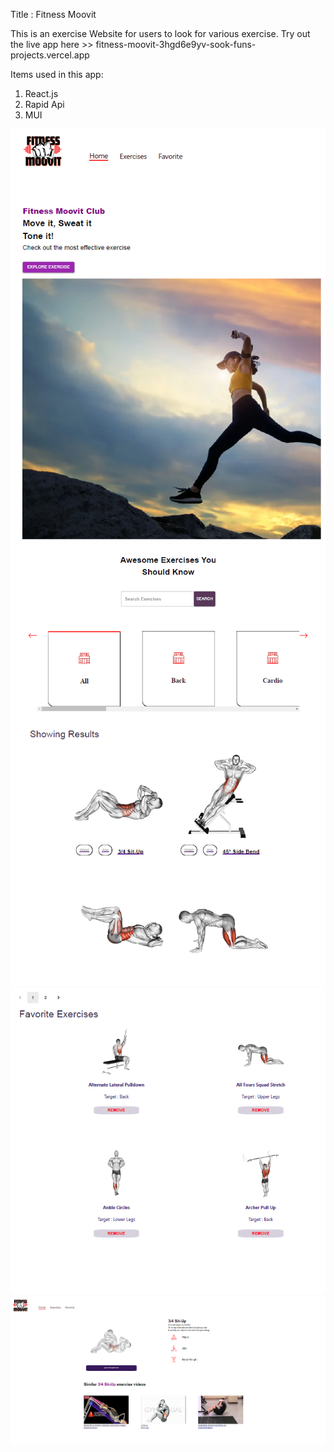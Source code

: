 Title : Fitness Moovit

This is an exercise Website for users to look for various exercise.
Try out the live app here >> fitness-moovit-3hgd6e9yv-sook-funs-projects.vercel.app

Items used in this app:
1. React.js
2. Rapid Api
3. MUI

![Alt text](image-1.png)
![Alt text](image-2.png)
![Alt text](image.png)
![Alt text](image-3.png)
